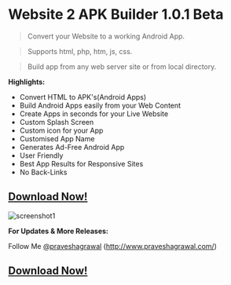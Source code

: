 # **Website 2 APK Builder 1.0.1 Beta**

>Convert your Website to a working Android App.

>Supports html, php, htm, js, css.

>Build app from any web server site or from local directory.

 **Highlights:**
 - Convert HTML to APK's(Android Apps)
 - Build Android Apps easily from your Web Content
 - Create Apps in seconds for your Live Website
 - Custom Splash Screen
 - Custom icon for your App
 - Customised App Name
 - Generates Ad-Free Android App
 - User Friendly
 - Best App Results for Responsive Sites
 - No Back-Links

## **[Download Now!](https://github.com/praveshagrawal/Website-2-APK-Builder/releases/download/Website_2_APK_Builder_v1.0.1_Beta/Website.2.APK.Builder.1.0.1.Beta.exe)**



![screenshot1](https://cloud.githubusercontent.com/assets/12152322/7748234/56726970-ffe0-11e4-8ac0-acc555cd4774.png)

**For Updates & More Releases:**

Follow Me [@praveshagrawal](https://github.com/praveshagrawal/)
(http://www.praveshagrawal.com/)

## **[Download Now!](https://github.com/praveshagrawal/Website-2-APK-Builder/releases/download/Website_2_APK_Builder_v1.0.1_Beta/Website.2.APK.Builder.1.0.1.Beta.exe)**
